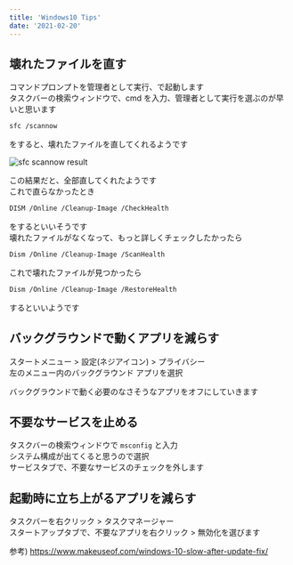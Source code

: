 ```yaml
---
title: 'Windows10 Tips'
date: '2021-02-20'
---
```


## 壊れたファイルを直す

コマンドプロンプトを管理者として実行、で起動します  
タスクバーの検索ウィンドウで、cmd を入力、管理者として実行を選ぶのが早いと思います

```bash
sfc /scannow
```

をすると、壊れたファイルを直してくれるようです

![sfc scannow result](/windows10-tips/sfc_scannow_result.webp)

この結果だと、全部直してくれたようです  
これで直らなかったとき

```bash
DISM /Online /Cleanup-Image /CheckHealth
```

をするといいそうです  
壊れたファイルがなくなって、もっと詳しくチェックしたかったら

```bash
Dism /Online /Cleanup-Image /ScanHealth
```

これで壊れたファイルが見つかったら

```bash
Dism /Online /Cleanup-Image /RestoreHealth
```

するといいようです

## バックグラウンドで動くアプリを減らす

スタートメニュー > 設定(ネジアイコン) > プライバシー  
左のメニュー内のバックグラウンド アプリを選択

バックグラウンドで動く必要のなさそうなアプリをオフにしていきます

## 不要なサービスを止める

タスクバーの検索ウィンドウで `msconfig` と入力  
システム構成が出てくると思うので選択  
サービスタブで、不要なサービスのチェックを外します

## 起動時に立ち上がるアプリを減らす

タスクバーを右クリック > タスクマネージャー  
スタートアップタブで、不要なアプリを右クリック > 無効化を選びます

参考) https://www.makeuseof.com/windows-10-slow-after-update-fix/
